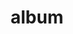 ---
layout: album
resource: instagram
title: "album"
description: "masonry"
active: gallery
header-img: "img/gallery-bg.jpg"
album-title: "my 9th album"
images:
  - image_path: trangg.phaam/10/20241113_200136_466693022_18293707141225020_4477478747393285793_n.jpg
  - image_path: trangg.phaam/10/20241113_200136_466743492_18293707117225020_7500679955717612256_n.jpg
  - image_path: trangg.phaam/10/20241113_200136_466758831_18293707126225020_2148936676350330030_n.jpg
  - image_path: trangg.phaam/10/20241216_193606_470348066_18297877111225020_1799994143865604634_n.jpg
  - image_path: trangg.phaam/10/20241216_193606_470489721_18297877123225020_5090639450739937485_n.jpg
  - image_path: trangg.phaam/10/20241216_193606_470687084_18297877102225020_3759881721575659650_n.jpg
---